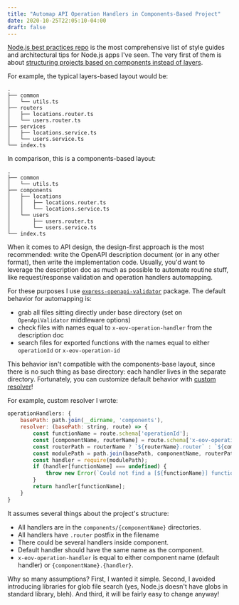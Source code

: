 ```yaml
---
title: "Automap API Operation Handlers in Components-Based Project"
date: 2020-10-25T22:05:10-04:00
draft: false
---
```


[Node.js best practices repo](https://github.com/goldbergyoni/nodebestpractices) is the most comprehensive list of style guides and architectural tips for Node.js apps I've seen. The very first of them is about [structuring projects based on components instead of layers](https://github.com/goldbergyoni/nodebestpractices/blob/master/sections/projectstructre/breakintcomponents.md).

For example, the typical layers-based layout would be:

```
.
├── common
│   └── utils.ts
├── routers
│   ├── locations.router.ts
│   └── users.router.ts
├── services
│   ├── locations.service.ts
│   └── users.service.ts
└── index.ts
```

In comparison, this is a components-based layout:

```
.
├── common
│   └── utils.ts
├── components
│   ├── locations
│   │   ├── locations.router.ts
│   │   └── locations.service.ts
│   └── users
│       ├── users.router.ts
│       └── users.service.ts
└── index.ts
```

When it comes to API design, the design-first approach is the most recommended: write the OpenAPI description document (or in any other format), then write the implementation code. Usually, you'd want to leverage the description doc as much as possible to automate routine stuff, like request/response validation and operation handlers automapping.

For these purposes I use [`express-openapi-validator`](https://github.com/cdimascio/express-openapi-validator/) package. The default behavior for automapping is:

- grab all files sitting directly under base directory (set on `OpenApiValidator` middleware options)
- check files with names equal to `x-eov-operation-handler` from the description doc
- search files for exported functions with the names equal to either `operationId` or `x-eov-operation-id`

This behavior isn't compatible with the components-base layout, since there is no such thing as base directory: each handler lives in the separate directory. Fortunately, you can customize default behavior with [custom resolver](https://github.com/cdimascio/express-openapi-validator/#%EF%B8%8F-operationhandlers-optional)!

For example, custom resolver I wrote:

```js
operationHandlers: {
    basePath: path.join(__dirname, 'components'),
    resolver: (basePath: string, route) => {
        const functionName = route.schema['operationId'];
        const [componentName, routerName] = route.schema['x-eov-operation-handler'].split('.');
        const routerPath = routerName ? `${routerName}.router` : `${componentName}.router`;
        const modulePath = path.join(basePath, componentName, routerPath);
        const handler = require(modulePath);
        if (handler[functionName] === undefined) {
            throw new Error(`Could not find a [${functionName}] function in ${modulePath} when trying to route [${route.method} ${route.expressRoute}].`);
        }
        return handler[functionName];
    }
}
```

It assumes several things about the project's structure:

- All handlers are in the `components/{componentName}` directories.
- All handlers have `.router` postfix in the filename
- There could be several handlers inside component. 
- Default handler should have the same name as the component. 
- `x-eov-operation-handler` is equal to either component name (default handler) or `{componentName}.{handler}`.

Why so many assumptions? First, I wanted it simple. Second, I avoided introducing libraries for glob file search (yes, Node.js doesn't have globs in standard library, bleh). And third, it will be fairly easy to change anyway!

